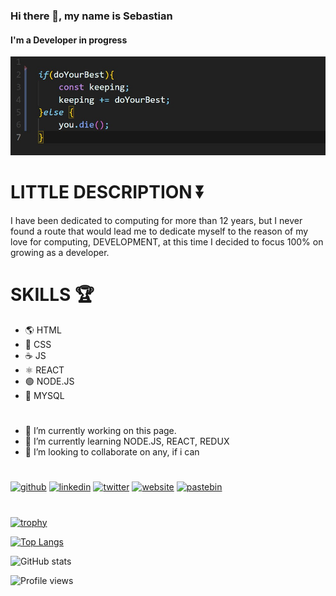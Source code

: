 ### Hi there 👋, my name is Sebastian
#### I'm a Developer in progress
![I'm a Developer in progress](https://github.com/sebastianmontandon/sebastianmontandon/blob/main/banner_github.jpg)

# LITTLE DESCRIPTION ⏬

I have been dedicated to computing for more than 12 years, but I never found a route that would lead me to dedicate myself to the reason of my love for computing, DEVELOPMENT, at this time I decided to focus 100% on growing as a developer.

# SKILLS 🏆 

* 🌎 HTML
* 🌄 CSS
* ☕ JS
* ⚛ REACT
* 🟢 NODE.JS
* 🔐 MYSQL

#

- 🔭 I’m currently working on this page. 
- 🌱 I’m currently learning NODE.JS, REACT, REDUX 
- 👯 I’m looking to collaborate on any, if i can 

#

[<img src='https://cdn.jsdelivr.net/npm/simple-icons@3.0.1/icons/github.svg' alt='github' height='40'>](https://github.com/sebastianmontandon)  [<img src='https://cdn.jsdelivr.net/npm/simple-icons@3.0.1/icons/linkedin.svg' alt='linkedin' height='40'>](https://www.linkedin.com/in/sebastian-montandon/)  [<img src='https://cdn.jsdelivr.net/npm/simple-icons@3.0.1/icons/twitter.svg' alt='twitter' height='40'>](https://twitter.com/seba_montandon)  [<img src='https://cdn.jsdelivr.net/npm/simple-icons@3.0.1/icons/icloud.svg' alt='website' height='40'>](https://sebastianmontandon.github.io/portfolio/)  [<img src='https://cdn.jsdelivr.net/npm/simple-icons@3.0.1/icons/pastebin.svg' alt='pastebin' height='40'>](https://nuwe.io/users/sam171990)  

#

[![trophy](https://github-profile-trophy.vercel.app/?username=sebastianmontandon)](https://github.com/ryo-ma/github-profile-trophy)

[![Top Langs](https://github-readme-stats.vercel.app/api/top-langs/?username=sebastianmontandon)](https://github.com/anuraghazra/github-readme-stats)

![GitHub stats](https://github-readme-stats.vercel.app/api?username=sebastianmontandon&show_icons=true)  

![Profile views](https://gpvc.arturio.dev/sebastianmontandon)  
